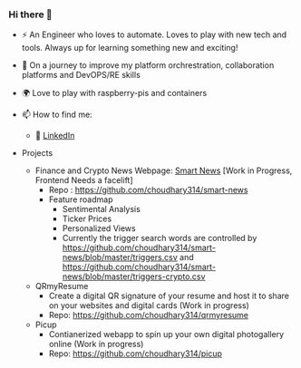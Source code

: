 ### Hi there 👋

- :zap: An Engineer who loves to automate. Loves to play with new tech and tools. Always up for learning something new and exciting! 
- 🌱 On a journey to improve my platform orchrestration, collaboration platforms and DevOPS/RE skills
- :earth_africa: Love to play with raspberry-pis and containers

- 📫 How to find me: 
  - :office: [LinkedIn](https://www.linkedin.com/in/tarunchoudhary7/)

- Projects
  - Finance and Crypto News Webpage: [Smart News](https://news.vatave.com) [Work in Progress, Frontend Needs a facelift]
    - Repo : https://github.com/choudhary314/smart-news 
    - Feature roadmap
      - Sentimental Analysis
      - Ticker Prices
      - Personalized Views
      - Currently the trigger search words are controlled by https://github.com/choudhary314/smart-news/blob/master/triggers.csv and https://github.com/choudhary314/smart-news/blob/master/triggers-crypto.csv
  - QRmyResume
    - Create a digital QR signature of your resume and host it to share on your websites and digital cards (Work in progress)
    - Repo: https://github.com/choudhary314/qrmyresume 
  - Picup
    - Contianerized webapp to spin up your own digital photogallery online (Work in progress)
    - Repo: https://github.com/choudhary314/picup
